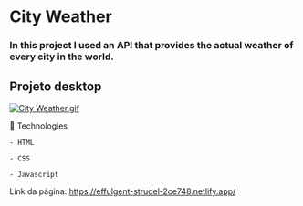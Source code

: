 # City Weather

### In this project I used an API that provides the actual weather of every city in the world.

## Projeto  desktop 

[<img src="/src/imagens/city-weather.gif" alt="City Weather.gif">]()

📌  Technologies
````
- HTML

- CSS 

- Javascript 
````
Link da página:  https://effulgent-strudel-2ce748.netlify.app/

